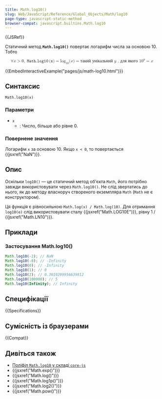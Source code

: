 ```yaml
---
title: Math.log10()
slug: Web/JavaScript/Reference/Global_Objects/Math/log10
page-type: javascript-static-method
browser-compat: javascript.builtins.Math.log10
---
```


{{JSRef}}

Статичний метод **`Math.log10()`** повертає логарифм числа за основою 10. Тобто

<math display="block"><semantics><mrow><mo>∀</mo><mi>x</mi><mo>&gt;</mo><mn>0</mn><mo>,</mo><mspace width="0.2777777777777778em"></mspace><mrow><mo lspace="0em" rspace="0.16666666666666666em">𝙼𝚊𝚝𝚑.𝚕𝚘𝚐𝟷𝟶</mo><mo stretchy="false">(</mo><mi>𝚡</mi><mo stretchy="false">)</mo></mrow><mo>=</mo><msub><mo lspace="0em" rspace="0em">log</mo><mn>10</mn></msub><mo stretchy="false">(</mo><mi>x</mi><mo stretchy="false">)</mo><mo>=</mo><mtext>такий унікальний&nbsp;</mtext><mi>y</mi><mtext>&nbsp;, для якого&nbsp;</mtext><msup><mn>10</mn><mi>y</mi></msup><mo>=</mo><mi>x</mi></mrow><annotation encoding="TeX">\forall x &gt; 0,\;\mathtt{\operatorname{Math.log10}(x)} = \log\_{10}(x) = \text{такий унікальний } y \text{ , для якого } 10^y = x</annotation></semantics></math>

{{EmbedInteractiveExample("pages/js/math-log10.html")}}

## Синтаксис

```js-nolint
Math.log10(x)
```

### Параметри

- `x`
  - : Число, більше або рівне 0.

### Повернене значення

Логарифм `x` за основою 10. Якщо `x < 0`, то повертається {{jsxref("NaN")}}.

## Опис

Оскільки `log10()` — це статичний метод об'єкта `Math`, його потрібно завжди використовувати через `Math.log10()`. Не слід звертатись до нього, як до методу власноруч створеного екземпляра `Math` (`Math` не є конструктором).

Ця функція є рівносильною `Math.log(x) / Math.log(10)`. Для отримання `log10(e)` слід використовувати сталу {{jsxref("Math.LOG10E")}}, рівну 1 / {{jsxref("Math.LN10")}}.

## Приклади

### Застосування Math.log10()

```js
Math.log10(-2); // NaN
Math.log10(-0); // -Infinity
Math.log10(0); // -Infinity
Math.log10(1); // 0
Math.log10(2); // 0.3010299956639812
Math.log10(100000); // 5
Math.log10(Infinity); // Infinity
```

## Специфікації

{{Specifications}}

## Сумісність із браузерами

{{Compat}}

## Дивіться також

- [Поліфіл `Math.log10` у складі `core-js`](https://github.com/zloirock/core-js#ecmascript-math)
- {{jsxref("Math.exp()")}}
- {{jsxref("Math.log()")}}
- {{jsxref("Math.log1p()")}}
- {{jsxref("Math.log2()")}}
- {{jsxref("Math.pow()")}}
